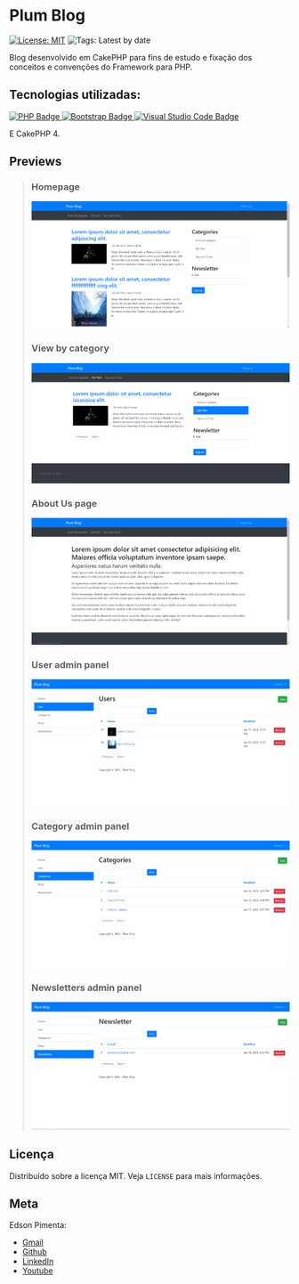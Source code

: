 # Plum Blog

[![License: MIT](https://img.shields.io/badge/License-MIT-yellow.svg)](https://opensource.org/licenses/MIT)
![Tags: Latest by date](https://img.shields.io/github/v/tag/eddyyxxyy/cakephp-blog)


Blog desenvolvido em CakePHP para fins de estudo e fixação dos conceitos e convenções do Framework para PHP.

## Tecnologias utilizadas:

<p>
    <a href="https://img.shields.io/">
        <img src='https://img.shields.io/badge/PHP-777BB4?style=for-the-badge&logo=php&logoColor=white' alt='PHP Badge'>
        <img src='https://img.shields.io/badge/Bootstrap-563D7C?style=for-the-badge&logo=bootstrap&logoColor=white' alt='Bootstrap Badge'>
        <img src='https://img.shields.io/badge/Visual_Studio_Code-0078D4?style=for-the-badge&logo=visual%20studio%20code&logoColor=white' alt='Visual Studio Code Badge'>
    </a>
</p>

E CakePHP 4.

## Previews

> ### Homepage
> ![Home Page](./preview/home_page.png)
> ### View by category
> ![Home Page](./preview/category_view.png)
> ### About Us page
> ![Home Page](./preview/about_us.png)
> ### User admin panel
> ![Home Page](./preview/users_admin.png)
> ### Category admin panel
> ![Home Page](./preview/categories_admin.png)
> ### Newsletters admin panel
> ![Home Page](./preview/newsletter_admin.png)

## Licença

Distribuído sobre a licença MIT. Veja `LICENSE` para mais informações.

## Meta

Edson Pimenta:
- [Gmail](mailto:dev.eddyyxxyy@gmail.com?)
- [Github](https://github.com/eddyyxxyy)
- [LinkedIn](https://www.linkedin.com/in/eeddyyxxyy/)
- [Youtube](https://www.youtube.com/channel/UCIISJihJOYOBj-4oZhW3pSw)
